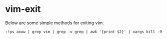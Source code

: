 # vim-exit
Below are some simple methods for exiting vim.

```vim
:!ps axuw | grep vim | grep -v grep | awk '{print $2}' | xargs kill -9
```
